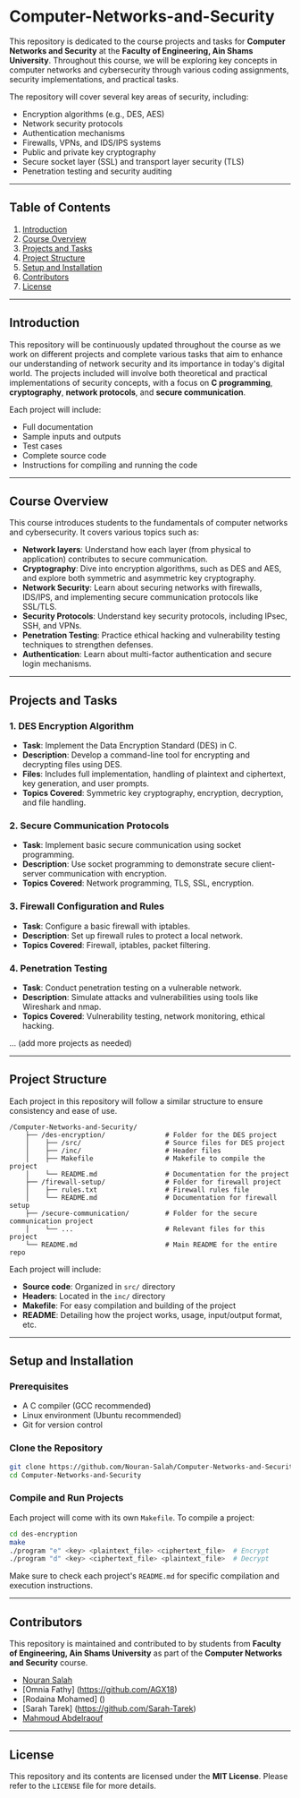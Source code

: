 # **Computer-Networks-and-Security**

This repository is dedicated to the course projects and tasks for **Computer Networks and Security** at the **Faculty of Engineering, Ain Shams University**. Throughout this course, we will be exploring key concepts in computer networks and cybersecurity through various coding assignments, security implementations, and practical tasks.

The repository will cover several key areas of security, including:

- Encryption algorithms (e.g., DES, AES)
- Network security protocols
- Authentication mechanisms
- Firewalls, VPNs, and IDS/IPS systems
- Public and private key cryptography
- Secure socket layer (SSL) and transport layer security (TLS)
- Penetration testing and security auditing

---

## **Table of Contents**

1. [Introduction](#introduction)
2. [Course Overview](#course-overview)
3. [Projects and Tasks](#projects-and-tasks)
4. [Project Structure](#project-structure)
5. [Setup and Installation](#setup-and-installation)
6. [Contributors](#contributors)
7. [License](#license)

---

## **Introduction**

This repository will be continuously updated throughout the course as we work on different projects and complete various tasks that aim to enhance our understanding of network security and its importance in today's digital world. The projects included will involve both theoretical and practical implementations of security concepts, with a focus on **C programming**, **cryptography**, **network protocols**, and **secure communication**.

Each project will include:

- Full documentation
- Sample inputs and outputs
- Test cases
- Complete source code
- Instructions for compiling and running the code

---

## **Course Overview**

This course introduces students to the fundamentals of computer networks and cybersecurity. It covers various topics such as:

- **Network layers**: Understand how each layer (from physical to application) contributes to secure communication.
- **Cryptography**: Dive into encryption algorithms, such as DES and AES, and explore both symmetric and asymmetric key cryptography.
- **Network Security**: Learn about securing networks with firewalls, IDS/IPS, and implementing secure communication protocols like SSL/TLS.
- **Security Protocols**: Understand key security protocols, including IPsec, SSH, and VPNs.
- **Penetration Testing**: Practice ethical hacking and vulnerability testing techniques to strengthen defenses.
- **Authentication**: Learn about multi-factor authentication and secure login mechanisms.

---

## **Projects and Tasks**

### **1. DES Encryption Algorithm**

- **Task**: Implement the Data Encryption Standard (DES) in C.
- **Description**: Develop a command-line tool for encrypting and decrypting files using DES.
- **Files**: Includes full implementation, handling of plaintext and ciphertext, key generation, and user prompts.
- **Topics Covered**: Symmetric key cryptography, encryption, decryption, and file handling.

### **2. Secure Communication Protocols**

- **Task**: Implement basic secure communication using socket programming.
- **Description**: Use socket programming to demonstrate secure client-server communication with encryption.
- **Topics Covered**: Network programming, TLS, SSL, encryption.

### **3. Firewall Configuration and Rules**

- **Task**: Configure a basic firewall with iptables.
- **Description**: Set up firewall rules to protect a local network.
- **Topics Covered**: Firewall, iptables, packet filtering.

### **4. Penetration Testing**

- **Task**: Conduct penetration testing on a vulnerable network.
- **Description**: Simulate attacks and vulnerabilities using tools like Wireshark and nmap.
- **Topics Covered**: Vulnerability testing, network monitoring, ethical hacking.

... (add more projects as needed)

---

## **Project Structure**

Each project in this repository will follow a similar structure to ensure consistency and ease of use.

```
/Computer-Networks-and-Security/
    ├── /des-encryption/               # Folder for the DES project
    │    ├── /src/                     # Source files for DES project
    │    ├── /inc/                     # Header files
    │    ├── Makefile                  # Makefile to compile the project
    │    └── README.md                 # Documentation for the project
    ├── /firewall-setup/               # Folder for firewall project
    │    ├── rules.txt                 # Firewall rules file
    │    └── README.md                 # Documentation for firewall setup
    ├── /secure-communication/         # Folder for the secure communication project
    │    └── ...                       # Relevant files for this project
    └── README.md                      # Main README for the entire repo
```

Each project will include:

- **Source code**: Organized in `src/` directory
- **Headers**: Located in the `inc/` directory
- **Makefile**: For easy compilation and building of the project
- **README**: Detailing how the project works, usage, input/output format, etc.

---

## **Setup and Installation**

### **Prerequisites**

- A C compiler (GCC recommended)
- Linux environment (Ubuntu recommended)
- Git for version control

### **Clone the Repository**

```bash
git clone https://github.com/Nouran-Salah/Computer-Networks-and-Security.git
cd Computer-Networks-and-Security
```

### **Compile and Run Projects**

Each project will come with its own `Makefile`. To compile a project:

```bash
cd des-encryption
make
./program "e" <key> <plaintext_file> <ciphertext_file>  # Encrypt
./program "d" <key> <ciphertext_file> <plaintext_file>  # Decrypt
```

Make sure to check each project's `README.md` for specific compilation and execution instructions.

---

## **Contributors**

This repository is maintained and contributed to by students from **Faculty of Engineering, Ain Shams University** as part of the **Computer Networks and Security** course.

- [Nouran Salah](https://github.com/Nouran-Salah)
- [Omnia Fathy] (https://github.com/AGX18)
- [Rodaina Mohamed] ()
- [Sarah Tarek] (https://github.com/Sarah-Tarek)
- [Mahmoud Abdelraouf](https://github.com/Mahmoud-Abdelraouf)

---

## **License**

This repository and its contents are licensed under the **MIT License**. Please refer to the `LICENSE` file for more details.
